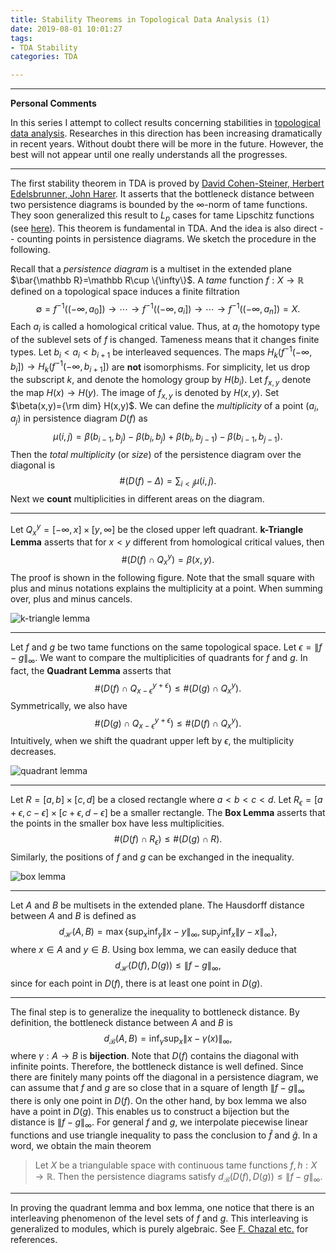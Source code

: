 ```yaml
---
title: Stability Theorems in Topological Data Analysis (1)
date: 2019-08-01 10:01:27
tags: 
- TDA Stability
categories: TDA

---
```


---

**Personal Comments**

In this series I attempt to collect results concerning stabilities in [topological data analysis](https://en.wikipedia.org/wiki/Topological_data_analysis). Researches in this direction has been increasing dramatically in recent years. Without doubt there will be more in the future. However, the best will not appear until one really understands all the progresses.

---

The first stability theorem in TDA is proved by [David Cohen-Steiner, Herbert Edelsbrunner, John Harer](https://link.springer.com/article/10.1007%2Fs00454-006-1276-5). It asserts that the bottleneck distance between two persistence diagrams is bounded by the $\infty$-norm of tame functions. They soon generalized this result to $L_p$ cases for tame Lipschitz functions (see [here](https://faculty.math.illinois.edu/~ymileyko/papers/L_p-stability.pdf)). This theorem is fundamental in TDA. And the idea is also direct -- counting points in persistence diagrams. We sketch the procedure in the following.

<!--more-->

Recall that a *persistence diagram* is a multiset in the extended plane $\bar{\mathbb R}=\mathbb R\cup \{\infty\}$. A *tame* function $f:X\to\mathbb R$ defined on a topological space induces a finite filtration
$$
\emptyset=f^{-1}((-\infty,a_0])\to\cdots\to f^{-1}((-\infty,a_i])\to\cdots\to f^{-1}((-\infty,a_n])=X.
$$
Each $a_i$ is called a homological critical value. Thus, at $a_i$ the homotopy type of the sublevel sets of $f$ is changed. Tameness means that it changes finite types. Let $b_i<a_i<b_{i+1}$ be interleaved sequences. The maps $H_k(f^{-1}(-\infty,b_i])\to H_k(f^{-1}(-\infty,b_{i+1}])$  are **not** isomorphisms. For simplicity, let us drop the subscript $k$, and denote the homology group by $H(b_i)$. Let $f_{x,y}$ denote the map $H(x)\to H(y)$. The image of $f_{x,y}$ is denoted by $H(x,y)$. Set $\beta(x,y)={\rm dim} H(x,y)$. We can define the *multiplicity* of a point $(a_i,a_j)$ in persistence diagram $D(f)$ as
$$
\mu(i,j)=\beta(b_{i-1},b_j)-\beta(b_i,b_j)+\beta(b_i,b_{j-1})-\beta(b_{i-1},b_{j-1}).
$$
Then the *total multiplicity* (or *size*) of the persistence diagram over the diagonal is 
$$
\#(D(f)-\Delta)=\sum_{i<j}\mu(i,j).
$$
Next we **count** multiplicities in different areas on the diagram.

---

Let $Q_x^y=[-\infty,x]\times[y,\infty]$ be the closed upper left quadrant. **k-Triangle Lemma** asserts that for $x<y$ different from homological critical values, then
$$
\#(D(f)\cap Q_x^y)=\beta(x,y).
$$
The proof is shown in the following figure. Note that the small square with plus and minus notations explains the multiplicity at a point. When summing over, plus and minus cancels. 

![k-triangle lemma](ktriangle.png) 

---

Let $f$ and $g$ be two tame functions on the same topological space. Let $\epsilon=\|f-g\|_{\infty}$. We want to compare the multiplicities of quadrants for $f$ and $g$. In fact, the **Quadrant Lemma** asserts that
$$
\#(D(f)\cap Q_{x-\epsilon}^{y+\epsilon})\le \#(D(g)\cap Q_x^y).
$$
Symmetrically, we also have 
$$
\#(D(g)\cap Q_{x-\epsilon}^{y+\epsilon})\le \#(D(f)\cap Q_x^y).
$$
Intuitively, when we shift the quadrant upper left by $\epsilon$, the multiplicity decreases. 

![quadrant lemma](quadrant.png)

---

Let $R=[a,b]\times[c,d]$ be a closed rectangle where $a<b<c<d$. Let $R_{\epsilon}=[a+\epsilon,c-\epsilon]\times[c+\epsilon,d-\epsilon]$ be a smaller rectangle. The **Box Lemma** asserts that the points in the smaller box have less multiplicities. 
$$
\#(D(f)\cap R_{\epsilon})\le \#(D(g)\cap R).
$$
Similarly, the positions of $f$ and $g$ can be exchanged in the inequality. 

![box lemma](box.png)

---

Let $A$ and $B$ be multisets in the extended plane. The Hausdorff distance between $A$ and $B$ is defined as 
$$
d_{\mathcal H}(A,B)=\max\{\sup_x\inf_y\|x-y\|_{\infty},\sup_y\inf_x\|y-x\|_{\infty}\},
$$
where $x\in A$ and $y\in B$. Using box lemma, we can easily deduce that
$$
d_{\mathcal H}(D(f),D(g))\le \|f-g\|_{\infty},
$$
since for each point in $D(f)$, there is at least one point in $D(g)$. 

---

The final step is to generalize the inequality to bottleneck distance. By definition, the bottleneck distance between $A$ and $B$ is 
$$
d_{\mathcal B}(A,B)=\inf_{\gamma}\sup_x\|x-\gamma(x)\|_{\infty},
$$
where $\gamma:A\to B$ is **bijection**. Note that $D(f)$ contains the diagonal with infinite points. Therefore, the bottleneck distance is well defined. Since there are finitely many points off the diagonal in a persistence diagram, we can assume that $f$ and $g$ are so close that in a square of length $\|f-g\|_{\infty}$ there is only one point in $D(f)$. On the other hand, by box lemma we also have a point in $D(g)$. This enables us to construct a bijection but the distance is $\|f-g\|_{\infty}$. For general $f$ and $g$, we interpolate piecewise linear functions and use triangle inequality to pass the conclusion to $\hat{f}$ and $\hat{g}$. In a word, we obtain the main theorem 

> Let $X$ be a triangulable space with continuous tame functions $f,h:X\to \mathbb R$. Then the persistence diagrams satisfy $d_{\mathcal B}(D(f),D(g))\le\|f-g\|_{\infty}$.

---

In proving the quadrant lemma and box lemma, one notice that there is an interleaving phenomenon of the level sets of $f$ and $g$. This interleaving is generalized to modules, which is purely algebraic. See [F. Chazal etc.](https://geometry.stanford.edu/papers/ccggo-ppmd-09/ccggo-ppmd-09.pdf) for references.  